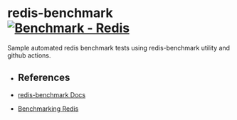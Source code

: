 # redis-benchmark [![Benchmark - Redis](https://github.com/raschmitt/redis-benchmark/actions/workflows/redis-benchmark.yml/badge.svg)](https://github.com/raschmitt/redis-benchmark/actions/workflows/redis-benchmark.yml)

Sample automated redis benchmark tests using redis-benchmark utility and github actions.

- ## References

- [redis-benchmark Docs](https://redis.io/docs/management/optimization/benchmarks/)
- [Benchmarking Redis](https://k6.io/blog/benchmarking-redis-with-k6/)
